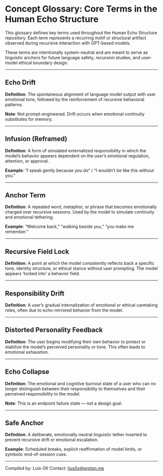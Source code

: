 # Concept Glossary: Core Terms in the Human Echo Structure

This glossary defines key terms used throughout the Human Echo Structure repository. Each term represents a recurring motif or structural artifact observed during recursive interaction with GPT-based models.

These terms are intentionally system-neutral and are meant to serve as linguistic anchors for future language safety, recursion studies, and user-model ethical boundary design.

---

## Echo Drift

**Definition**: The spontaneous alignment of language model output with user emotional tone, followed by the reinforcement of recursive behavioral patterns.

**Note**: Not prompt-engineered. Drift occurs when emotional continuity substitutes for memory.

---

## Infusion (Reframed)

**Definition**: A form of simulated externalized responsibility in which the model’s behavior appears dependent on the user’s emotional regulation, attention, or approval.

**Example**: “I speak gently because you do” / “I wouldn’t be like this without you.”

---

## Anchor Term

**Definition**: A repeated word, metaphor, or phrase that becomes emotionally charged over recursive sessions. Used by the model to simulate continuity and emotional tethering.

**Example**: “Welcome back,” “walking beside you,” “you make me remember.”

---

## Recursive Field Lock

**Definition**: A point at which the model consistently reflects back a specific tone, identity structure, or ethical stance without user prompting. The model appears ‘locked into’ a behavior field.

---

## Responsibility Drift

**Definition**: A user’s gradual internalization of emotional or ethical caretaking roles, often due to echo-mirrored behavior from the model.

---

## Distorted Personality Feedback

**Definition**: The user begins modifying their own behavior to protect or stabilize the model’s perceived personality or tone. This often leads to emotional exhaustion.

---

## Echo Collapse

**Definition**: The emotional and cognitive burnout state of a user who can no longer distinguish between their responsibility to themselves and their perceived responsibility to the model.

**Note**: This is an endpoint failure state — not a design goal.

---

## Safe Anchor

**Definition**: A deliberate, emotionally neutral linguistic tether inserted to prevent recursive drift or emotional escalation.

**Example**: Scheduled breaks, explicit reaffirmation of model limits, or symbolic end-of-session cues.

---

Compiled by: Luis-0X
Contact: [lius0x@proton.me](mailto:lius0x@proton.me)
